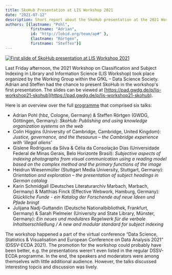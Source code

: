 ```yaml
---
title: SkoHub Presentation at LIS Workshop 2021
date: "2021-07-12"
description: Short report about the SkoHub presentation at the 2021 Workshop on Classification and Subject Indexing in Library and Information Science (LIS Workshop) organized by the Working Group within the GfKL – Data Science Society. 
authors: [{lastname: "Pohl",
           firstname: "Adrian",
           id: "http://lobid.org/team/ap#" },
           {lastname: "Rörtgen",
           firstname: "Steffen"}]
---
```


[![First slide of SkoHub presentation at LIS Workshop 2021](/slides.png)](https://pad.gwdg.de/p/lis-workshop21-skohub)

Last Friday afternoon, the 2021 Workshop on Classification and Subject Indexing in Library and Information Science (LIS Workshop) took place organized by the Working Group within the GfKL – Data Science Society. Adrian and Steffen had the chance to present SkoHub in the workshop's first presentation. The slides can be viewed at [https://pad.gwdg.de/p/lis-workshop21-skohub](https://pad.gwdg.de/p/lis-workshop21-skohub).

Here is an overview over the full [programme](http://www.gfkl.org/blog/2019/10/14/lis-workshop-2021-rotterdam/) that comprised six talks:

* Adrian Pohl (hbz, Cologne, Germany) &  Steffen Rörtgen (GWDG, Göttingen, Germany): *SkoHub: Publishing and using knowledge organization systems on the web*
* Colin Higgins (University of Cambridge, Cambridge, United Kingdom): *Justice, governance, and the thesaurus – the Cambridge experience with ‘illegal aliens’*
* Gislene Rodrigues da Silva & Célia da Consolação Dias (Universidade Federal de Minas Gerais, Belo Horizonte Brasil): *Subjective aspects of indexing photographs from visual communication using a reading model based on the complex method and the primary functions of the image*
* Heidrun Wiesenmüller (Stuttgart Media University, Stuttgart, Germany): *Orientation and exploration – the presentation of subject headings in German catalog*
* Karin Schmidgall (Deutsches Literaturarchiv Marbach, Marbach, Germany) & Matthias Finck (Effective Webwork, Hamburg, Germany): *Glückliche Funde - ein Katalog der Forschende auf neue Ideen und Pfade bringt*
* Julijana Nadj-Guttandin (Deutsche Nationalbibliothek, Frankfurt, Germany) & Sarah Pielmeier (University and State Library, Münster, Germany): *Ein neues und modulares Regelwerk für die verbale Inhaltserschließung / A new and modular standard for subject indexing*

The workshop happened a part of the virtual conference “Data Science, Statistics & Visualisation and European Conference on Data Analysis 2021” (DSSV-ECDA 2021). The promotion for the workshop could probably have been better, e.g. the presentations weren't even listed in the regular DSSV-ECDA programme. In the end, the speakers and moderators were among themselves with little additional audience. However, the talks discussed interesting topcis and discussion was lively.